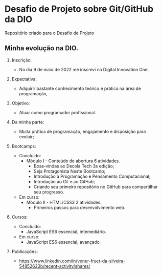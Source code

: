 # Desafio de Projeto sobre Git/GitHub da DIO
Repositório criado para o Desafio de Projeto

## Minha evolução na DIO.
 1. Inscrição:
	- No dia 9 de maio de 2022 me inscrevi na Digital Innovation One.

 2. Expectativa:
	- Adquirir bastante conhecimento teórico e prático na área de programação, 

 3. Objetivo:
	- Atuar como programador profissional. 

 4. Da minha parte:
	-  Muita prática de programação, engajamento e disposição para evoluir;

 5. Bootcamps:
	- Concluído:
		- Módulo I - Conteúdo de  abertura 6 atividades.
			- Boas-vindas ao Decola Tech 3a edição;
			- Seja Protagonista Neste Bootcamp;
			- Introdução à Programação e Pensamento Computacional;
			- Introdução ao Git e ao GitHub;
			- Criando seu primeiro repositório no GitHub para compartilhar seu progresso.
	- Em curso:
		- Módulo II - HTML/CSS3 2 atividades.
			- Primeiros passos para desenvolvimento web.

 6. Cursos:
	- Concluído:
		- JavaScript ES6 essencial, intemediário.
	- Em curso:
		 - JavaScript ES6 essencial, avançado.

7. Publicações:
	- https://www.linkedin.com/in/vener-fruet-da-silveira-54852623b/recent-activity/shares/